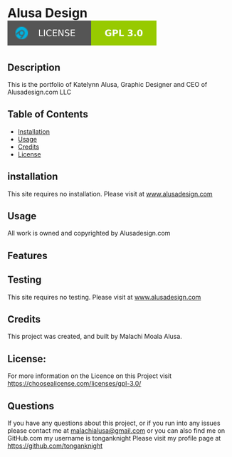 # Alusa Design   ![GPL 3.0](https://github.com/tonganknight/Readme-Generator/blob/master/assets/images/License-GPL%203.svg)                       

## Description

This is the portfolio of Katelynn Alusa, Graphic Designer and CEO of Alusadesign.com LLC 

## Table of Contents
* [Installation](#installation)
* [Usage](#usage)
* [Credits](#credits)
* [License](#license)
         
## installation 

This site requires no installation. Please visit at www.alusadesign.com

## Usage

All work is owned and copyrighted by Alusadesign.com

## Features

## Testing 

This site requires no testing. Please visit at www.alusadesign.com

## Credits

This project was created, and built by Malachi Moala Alusa.

## License:

For more information on the Licence on this Project visit https://choosealicense.com/licenses/gpl-3.0/

## Questions 

If you have any questions about this project, or if you run into any issues please contact me at malachialusa@gmail.com
or you can also find me on GitHub.com my username is tonganknight Please visit my profile page at https://github.com/tonganknight

